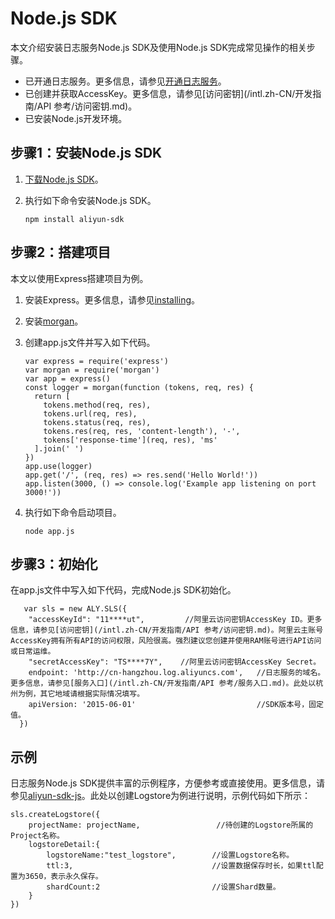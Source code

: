 # Node.js SDK

本文介绍安装日志服务Node.js SDK及使用Node.js SDK完成常见操作的相关步骤。

-   已开通日志服务。更多信息，请参见[开通日志服务](https://www.alibabacloud.com/product/log-service?spm=a2c5t.10695662.1996646101.searchclickresult.536d31bdPTqffd)。
-   已创建并获取AccessKey。更多信息，请参见[访问密钥](/intl.zh-CN/开发指南/API 参考/访问密钥.md)。
-   已安装Node.js开发环境。

## 步骤1：安装Node.js SDK

1.  [下载Node.js SDK](https://github.com/aliyun-UED/aliyun-sdk-js)。

2.  执行如下命令安装Node.js SDK。

    ```
    npm install aliyun-sdk
    ```


## 步骤2：搭建项目

本文以使用Express搭建项目为例。

1.  安装Express。更多信息，请参见[installing](http://expressjs.com/en/starter/installing.html)。

2.  安装[morgan](https://www.npmjs.com/package/morgan)。

3.  创建app.js文件并写入如下代码。

    ```
    var express = require('express')
    var morgan = require('morgan')
    var app = express()
    const logger = morgan(function (tokens, req, res) {
      return [
        tokens.method(req, res),
        tokens.url(req, res),
        tokens.status(req, res),
        tokens.res(req, res, 'content-length'), '-',
        tokens['response-time'](req, res), 'ms'
      ].join(' ')
    })
    app.use(logger)
    app.get('/', (req, res) => res.send('Hello World!'))
    app.listen(3000, () => console.log('Example app listening on port 3000!'))
    ```

4.  执行如下命令启动项目。

    ```
    node app.js
    ```


## 步骤3：初始化

在app.js文件中写入如下代码，完成Node.js SDK初始化。

```
   var sls = new ALY.SLS({
    "accessKeyId": "11****ut",         //阿里云访问密钥AccessKey ID。更多信息，请参见[访问密钥](/intl.zh-CN/开发指南/API 参考/访问密钥.md)。阿里云主账号AccessKey拥有所有API的访问权限，风险很高。强烈建议您创建并使用RAM账号进行API访问或日常运维。 
    "secretAccessKey": "TS****7Y",    //阿里云访问密钥AccessKey Secret。 
    endpoint: 'http://cn-hangzhou.log.aliyuncs.com',   //日志服务的域名。更多信息，请参见[服务入口](/intl.zh-CN/开发指南/API 参考/服务入口.md)。此处以杭州为例，其它地域请根据实际情况填写。
    apiVersion: '2015-06-01'                           //SDK版本号，固定值。
  })
```

## 示例

日志服务Node.js SDK提供丰富的示例程序，方便参考或直接使用。更多信息，请参见[aliyun-sdk-js](https://github.com/aliyun-UED/aliyun-sdk-js/tree/master/samples/sls)。此处以创建Logstore为例进行说明，示例代码如下所示：

```
sls.createLogstore({
    projectName: projectName,                 //待创建的Logstore所属的Project名称。
    logstoreDetail:{
        logstoreName:"test_logstore",        //设置Logstore名称。
        ttl:3,                               //设置数据保存时长，如果ttl配置为3650，表示永久保存。
        shardCount:2                         //设置Shard数量。
    }
})
```

